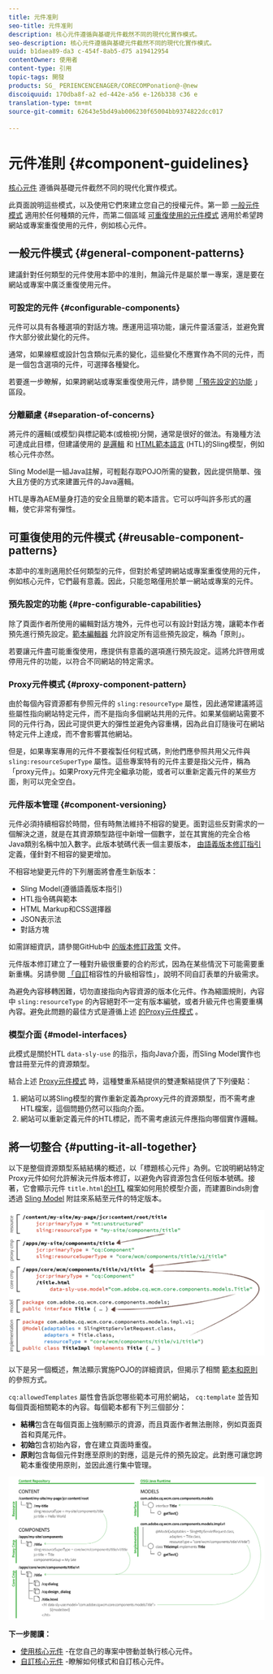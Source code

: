 ```yaml
---
title: 元件准則
seo-title: 元件准則
description: 核心元件遵循與基礎元件截然不同的現代化實作模式。
seo-description: 核心元件遵循與基礎元件截然不同的現代化實作模式。
uuid: b1daea89-da3 c-454f-8ab5-d75 a19412954
contentOwner: 使用者
content-type: 引用
topic-tags: 開發
products: SG_ PERIENCENCENAGER/CORECOMPonation@-@new
discoiquuid: 170dba8f-a2 ed-442e-a56 e-126b338 c36 e
translation-type: tm+mt
source-git-commit: 62643e5bd49ab006230f65004bb9374822dcc017

---
```



# 元件准則 {#component-guidelines}

[核心元件](developing.md) 遵循與基礎元件截然不同的現代化實作模式。

此頁面說明這些模式，以及使用它們來建立您自己的授權元件。第一節 [一般元件模式](guidelines.md) 適用於任何種類的元件，而第二個區域 [可重復使用的元件模式](guidelines.md) 適用於希望跨網站或專案重復使用的元件，例如核心元件。

## 一般元件模式 {#general-component-patterns}

建議針對任何類型的元件使用本節中的准則，無論元件是屬於單一專案，還是要在網站或專案中廣泛重復使用元件。

### 可設定的元件 {#configurable-components}

元件可以具有各種選項的對話方塊。應運用這項功能，讓元件靈活靈活，並避免實作大部分彼此變化的元件。

通常，如果線框或設計包含類似元素的變化，這些變化不應實作為不同的元件，而是一個包含選項的元件，可選擇各種變化。

若要進一步瞭解，如果跨網站或專案重復使用元件，請參閱 [「預先設定的功能](#pre-configurable-capabilities) 」區段。

### 分離顧慮 {#separation-of-concerns}

將元件的邏輯(或模型)與標記範本(或檢視)分開，通常是很好的做法。有幾種方法可達成此目標，但建議使用的 [是邏輯](https://sling.apache.org/documentation/bundles/models.html) 和 [HTML範本語言](https://helpx.adobe.com/experience-manager/htl/using/overview.html) (HTL)的Sling模型，例如核心元件亦然。

Sling Model是一組Java註解，可輕鬆存取POJO所需的變數，因此提供簡單、強大且方便的方式來建置元件的Java邏輯。

HTL是專為AEM量身打造的安全且簡單的範本語言。它可以呼叫許多形式的邏輯，使它非常有彈性。

## 可重復使用的元件模式 {#reusable-component-patterns}

本節中的准則適用於任何類型的元件，但對於希望跨網站或專案重復使用的元件，例如核心元件，它們最有意義。因此，只能忽略僅用於單一網站或專案的元件。

### 預先設定的功能 {#pre-configurable-capabilities}

除了頁面作者所使用的編輯對話方塊外，元件也可以有設計對話方塊，讓範本作者預先進行預先設定。[範本編輯器](https://helpx.adobe.com/experience-manager/6-5/sites/authoring/using/templates.html) 允許設定所有這些預先設定，稱為「原則」。

若要讓元件盡可能重復使用，應提供有意義的選項進行預先設定。這將允許啓用或停用元件的功能，以符合不同網站的特定需求。

<!-- 

Comment Type: annotation
Last Modified By: ims-author-CE1E2CE451D1F0680A490D45@AdobeID
Last Modified Date: 2017-04-17T17:49:04.584-0400

Unclear how I can add my own capability toggle (for example, if i extend a component and want to toggle that extended functionality ... )

 -->

### Proxy元件模式 {#proxy-component-pattern}

由於每個內容資源都有參照元件的 `sling:resourceType` 屬性，因此通常建議將這些屬性指向網站特定元件，而不是指向多個網站共用的元件。如果某個網站需要不同的元件行為，因此可提供更大的彈性並避免內容重構，因為此自訂隨後可在網站特定元件上達成，而不會影響其他網站。

但是，如果專案專用的元件不要複製任何程式碼，則他們應參照共用父元件與 `sling:resourceSuperType` 屬性。這些專案特有的元件主要是指父元件，稱為「proxy元件」。如果Proxy元件完全繼承功能，或者可以重新定義元件的某些方面，則可以完全空白。

### 元件版本管理 {#component-versioning}

元件必須持續相容於時間，但有時無法維持不相容的變更。面對這些反對需求的一個解決之道，就是在其資源類型路徑中新增一個數字，並在其實施的完全合格Java類別名稱中加入數字。此版本號碼代表一個主要版本， [由語義版本修訂指引](https://semver.org/)定義，僅針對不相容的變更增加。

不相容地變更元件的下列層面將會產生新版本：

* Sling Model(遵循語義版本指引)
* HTL指令碼與範本
* HTML Markup和CSS選擇器
* JSON表示法
* 對話方塊

如需詳細資訊，請參閱GitHub中 [的版本修訂政策](https://github.com/adobe/aem-core-wcm-components/wiki/Versioning-Policies) 文件。

元件版本修訂建立了一種對升級很重要的合約形式，因為在某些情況下可能需要重新重構。另請參閱 [「自訂](customizing.md#upgrade-compatibility-of-customizations)相容性的升級相容性」，說明不同自訂表單的升級需求。

為避免內容移轉困難，切勿直接指向內容資源的版本化元件。作為縮圖規則，內容中 `sling:resourceType` 的內容絕對不一定有版本編號，或者升級元件也需要重構內容。避免此問題的最佳方式是遵循上述 [的Proxy元件模式](#proxy-component-pattern) 。

### 模型介面 {#model-interfaces}

此模式是關於HTL `data-sly-use` 的指示，指向Java介面，而Sling Model實作也會註冊至元件的資源類型。

結合上述 [Proxy元件模式](#proxy-component-pattern) 時，這種雙重系結提供的雙連繫結提供了下列優點：

1. 網站可以將Sling模型的實作重新定義為proxy元件的資源類型，而不需考慮HTL檔案，這個問題仍然可以指向介面。
1. 網站可以重新定義元件的HTL標記，而不需考慮該元件應指向哪個實作邏輯。

## 將一切整合 {#putting-it-all-together}

以下是整個資源類型系結結構的概述，以「標題核心元件」為例。它說明網站特定Proxy元件如何允許解決元件版本修訂，以避免內容資源包含任何版本號碼。接著，它會顯示元件 `title.html`[的HTL](https://helpx.adobe.com/experience-manager/htl/using/overview.html) 檔案如何用於模型介面，而建置Binds則會透過 [Sling Model](https://sling.apache.org/documentation/bundles/models.html) 附註來系結至元件的特定版本。

![資源系結概述](assets/chlimage_1-32.png)

以下是另一個概述，無法顯示實施POJO的詳細資訊，但揭示了相關 [範本和原則](https://helpx.adobe.com/experience-manager/6-5/sites/developing/using/page-templates-editable.html) 的參照方式。

`cq:allowedTemplates` 屬性會告訴您哪些範本可用於網站， `cq:template` 並告知每個頁面相關範本的內容。每個範本都有下列三個部分：

* **結構**包含在每個頁面上強制顯示的資源，而且頁面作者無法刪除，例如頁面頁首和頁尾元件。
* **初始**包含初始內容，會在建立頁面時重復。
* **原則**包含每個元件對應至原則的對應，這是元件的預先設定。此對應可讓您跨範本重復使用原則，並因此進行集中管理。

![範本與政策概述](assets/screen_shot_2018-12-07at093102.png)

**下一步閱讀：**

* [使用核心元件](using.md) -在您自己的專案中啓動並執行核心元件。
* [自訂核心元件](customizing.md) -瞭解如何樣式和自訂核心元件。
